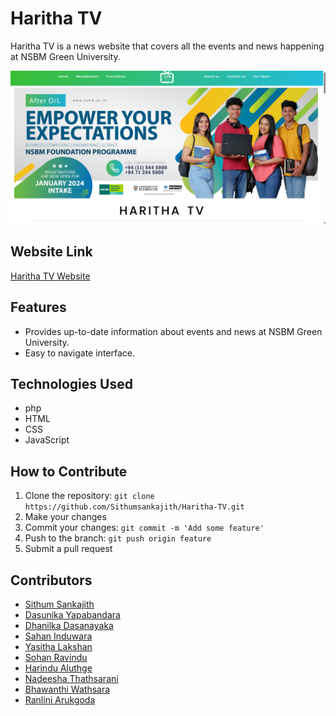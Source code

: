 # Haritha TV

Haritha TV is a news website that covers all the events and news happening at NSBM Green University.

![Alt text](harithass.png)


## Website Link
[Haritha TV Website](http://harithatv.liveblog365.com/)

## Features
- Provides up-to-date information about events and news at NSBM Green University.
- Easy to navigate interface.

## Technologies Used
- php
- HTML
- CSS
- JavaScript


## How to Contribute
1. Clone the repository: `git clone https://github.com/Sithumsankajith/Haritha-TV.git`
2. Make your changes
3. Commit your changes: `git commit -m 'Add some feature'`
4. Push to the branch: `git push origin feature`
5. Submit a pull request

## Contributors
- [Sithum Sankajith](https://github.com/sithumsankajith)
- [Dasunika Yapabandara](https://github.com/dasunikayapabandara)
- [Dhanilka Dasanayaka ](https://github.com/dhanilka)
- [Sahan Induwara](https://github.com/)
- [Yasitha Lakshan](https://github.com/)
- [Sohan Ravindu](https://github.com/RavinduSohan)
- [Harindu Aluthge](https://github.com/HarinduAluthge)
- [Nadeesha Thathsarani](https://github.com/nadeeshab2)
- [Bhawanthi Wathsara](https://github.com/bhawanthiwathsara)
- [Ranlini Arukgoda](https://github.com/Viyathmaranlini)

